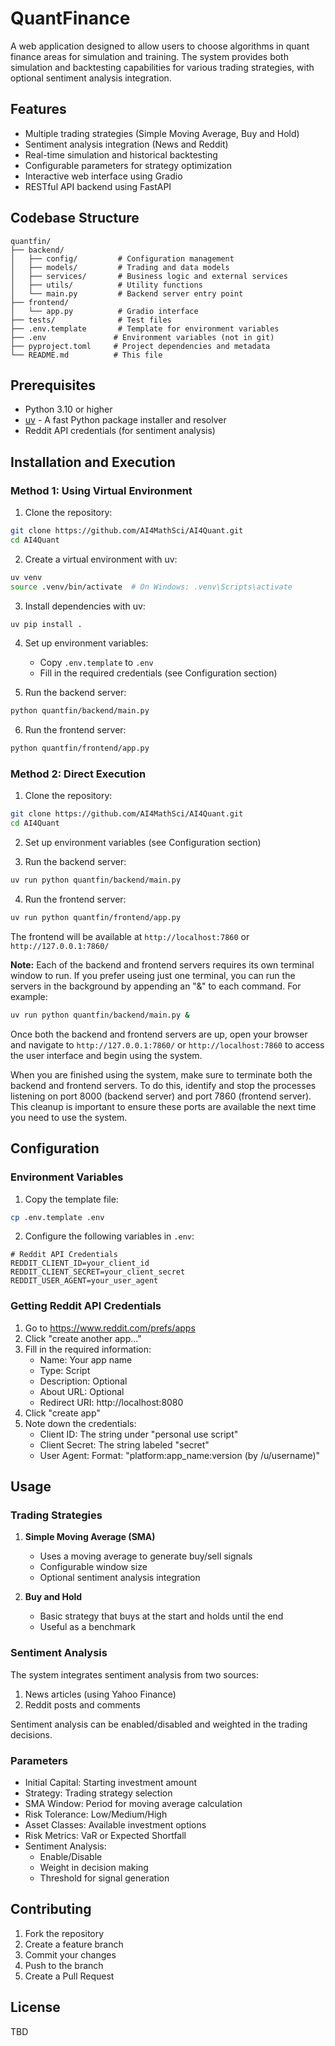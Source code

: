 # QuantFinance

A web application designed to allow users to choose algorithms in quant finance areas for simulation and training. The system provides both simulation and backtesting capabilities for various trading strategies, with optional sentiment analysis integration.

## Features

- Multiple trading strategies (Simple Moving Average, Buy and Hold)
- Sentiment analysis integration (News and Reddit)
- Real-time simulation and historical backtesting
- Configurable parameters for strategy optimization
- Interactive web interface using Gradio
- RESTful API backend using FastAPI

## Codebase Structure

```
quantfin/
├── backend/
│   ├── config/         # Configuration management
│   ├── models/         # Trading and data models
│   ├── services/       # Business logic and external services
│   ├── utils/          # Utility functions
│   └── main.py         # Backend server entry point
├── frontend/
│   └── app.py          # Gradio interface
├── tests/              # Test files
├── .env.template       # Template for environment variables
├── .env               # Environment variables (not in git)
├── pyproject.toml     # Project dependencies and metadata
└── README.md          # This file
```

## Prerequisites

- Python 3.10 or higher
- [uv](https://github.com/astral-sh/uv) - A fast Python package installer and resolver
- Reddit API credentials (for sentiment analysis)

## Installation and Execution

### Method 1: Using Virtual Environment

1. Clone the repository:
```bash
git clone https://github.com/AI4MathSci/AI4Quant.git
cd AI4Quant
```
2. Create a virtual environment with uv:
```bash
uv venv
source .venv/bin/activate  # On Windows: .venv\Scripts\activate
```
3. Install dependencies with uv:
```bash
uv pip install .
```
4. Set up environment variables:
   - Copy `.env.template` to `.env`
   - Fill in the required credentials (see Configuration section)

5. Run the backend server:
```bash
python quantfin/backend/main.py 
```
6. Run the frontend server:
```bash
python quantfin/frontend/app.py 
```
### Method 2: Direct Execution

1. Clone the repository:
```bash
git clone https://github.com/AI4MathSci/AI4Quant.git
cd AI4Quant
```
2. Set up environment variables (see Configuration section)

3. Run the backend server:
```bash
uv run python quantfin/backend/main.py
```
4. Run the frontend server:
```bash
uv run python quantfin/frontend/app.py 
```

The frontend will be available at `http://localhost:7860` or `http://127.0.0.1:7860/`

**Note:** Each of the backend and frontend servers requires its own terminal window to run. If you prefer useing just one terminal, you can run the servers in the background by appending an "&" to each command. For example:
```bash
uv run python quantfin/backend/main.py &
```
Once both the backend and frontend servers are up, open your browser and navigate to `http://127.0.0.1:7860/` or `http://localhost:7860` to access the user interface and begin using the system.

When you are finished using the system, make sure to terminate both the backend and frontend servers. To do this, identify and stop the processes listening on port 8000 (backend server) and port 7860 (frontend server). This cleanup is important to ensure these ports are available the next time you need to use the system.

## Configuration

### Environment Variables

1. Copy the template file:
```bash
cp .env.template .env
```
2. Configure the following variables in `.env`:
```
# Reddit API Credentials
REDDIT_CLIENT_ID=your_client_id
REDDIT_CLIENT_SECRET=your_client_secret
REDDIT_USER_AGENT=your_user_agent
```

### Getting Reddit API Credentials

1. Go to https://www.reddit.com/prefs/apps
2. Click "create another app..."
3. Fill in the required information:
   - Name: Your app name
   - Type: Script
   - Description: Optional
   - About URL: Optional
   - Redirect URI: http://localhost:8080
4. Click "create app"
5. Note down the credentials:
   - Client ID: The string under "personal use script"
   - Client Secret: The string labeled "secret"
   - User Agent: Format: "platform:app_name:version (by /u/username)"

## Usage

### Trading Strategies

1. **Simple Moving Average (SMA)**
   - Uses a moving average to generate buy/sell signals
   - Configurable window size
   - Optional sentiment analysis integration

2. **Buy and Hold**
   - Basic strategy that buys at the start and holds until the end
   - Useful as a benchmark

### Sentiment Analysis

The system integrates sentiment analysis from two sources:
1. News articles (using Yahoo Finance)
2. Reddit posts and comments

Sentiment analysis can be enabled/disabled and weighted in the trading decisions.

### Parameters

- Initial Capital: Starting investment amount
- Strategy: Trading strategy selection
- SMA Window: Period for moving average calculation
- Risk Tolerance: Low/Medium/High
- Asset Classes: Available investment options
- Risk Metrics: VaR or Expected Shortfall
- Sentiment Analysis:
  - Enable/Disable
  - Weight in decision making
  - Threshold for signal generation

## Contributing

1. Fork the repository
2. Create a feature branch
3. Commit your changes
4. Push to the branch
5. Create a Pull Request

## License

TBD
